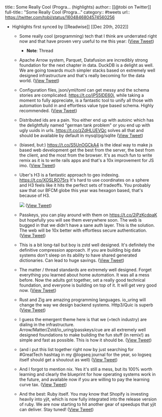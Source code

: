 title:: Some Really Cool (Progra... (highlights)
author:: [[@tobi on Twitter]]
full-title:: "Some Really Cool (Progra..."
category:: #tweets
url:: https://twitter.com/tobi/status/1604846804574560256

- Highlights first synced by [[Readwise]] [[Dec 20th, 2022]]
	- Some really cool (programming) tech that I think are underrated right now and that have proven very useful to me this year: ([View Tweet](https://twitter.com/tobi/status/1604846804574560256))
		- **Note**: Thread
	- Apache Arrow system, Parquet, Datafusion are incredibly strong foundation for the next chapter in data.  DuckDB is a delight as well. We are going towards much simpler stacks based on extremely well designed infrastructure and that's really becoming for the data world. ([View Tweet](https://twitter.com/tobi/status/1604846806311075840))
	- Configuration files, json/yml/toml can get messy and the schema stories are complicated. https://t.co/jP55IDE60j, while taking a moment to fully appreciate, is a fantastic tool to unify all those with automation build in and effortless value type based schema. Highly recommended. ([View Tweet](https://twitter.com/tobi/status/1604846807929929728))
	- Distributed ids are a pain. You either end up with autoinc which has the delightfully named "german tank problem" or you end up with ugly uuids in urls. https://t.co/zZdHLUEVQc solves all that and should be available by default in mysql/pg/sqlite ([View Tweet](https://twitter.com/tobi/status/1604846809733795840))
	- (biased, but:) https://t.co/S5UnOGCkA4 is the ideal way to make js based web development get the best from the server, the best from the client, and the most from the browser. It's as much fun to write remix as it is to write rails apps and that's a 10x improvement for JS imo. ([View Tweet](https://twitter.com/tobi/status/1604846811381907456))
	- Uber's H3 is a fantastic approach to geo indexing. https://t.co/XOSLRO75rs It's hard to use coordinates on a sphere and H3 feels like it hits the perfect sets of tradeoffs. You probably saw that our BFCM globe this year was hexagon based, that's because of H3. 
	  
	  ![](https://pbs.twimg.com/media/FkWN2AhWQAA2A0n.jpg) ([View Tweet](https://twitter.com/tobi/status/1604846812988260352))
	- Passkeys, you can play around with them on https://t.co/2jPzKcdpaK but hopefully you will see them everywhere soon. The web is bugged in that we didn't have a sane auth layer. This is the solution. The web will be 10x better with effortless secure  authentication. ([View Tweet](https://twitter.com/tobi/status/1604846815060250626))
	- This is a bit long-tail but boy is zstd well designed. It's definitely the definitive compression approach. If you are building big data systems don't sleep on its ability to have shared generated dictionaries. Can lead to huge savings. ([View Tweet](https://twitter.com/tobi/status/1604846816574541825))
	- The matter / thread standards are extremely well designed. Forget everything you learned about home automation. It was all a mess before. Now the adults got together, set a really good technical foundation, and everyone is building on top of it. It will get very good now. ([View Tweet](https://twitter.com/tobi/status/1604846817853800449))
	- Rust and Zig are amazing programming languages. io_uring will change the way we design backend systems. Http3/Quic is superb ([View Tweet](https://twitter.com/tobi/status/1604846819179200512))
	- I guess the emergent theme here is that we (=tech industry) are dialing in the infrastructure. Arrow/Matter/Zstd/io_uring/passkeys/cue are all extremely well designed foundations to make building the fun stuff (in remix!) as simple and fast as possible. This is how it should be. ([View Tweet](https://twitter.com/tobi/status/1604846820542550017))
	- (and i put this list together right now by just searching for #GreatTech hashtag in my @logseq journal for the year, so logseq itself should get a shoutout as well) ([View Tweet](https://twitter.com/tobi/status/1604847604076101635))
	- And I forgot to mention nix. Yes it's still a mess, but its 100% worth learning and clearly the blueprint for how operating systems work in the future, and available now if you are willing to pay the learning curve tax. ([View Tweet](https://twitter.com/tobi/status/1604851103643963393))
	- And the best: Ruby itself. You may know that Shopify is investing heavily into yjit, which is now fully integrated into the release version of ruby. We are now starting to hit another gear of speedups that yjit can deliver. Stay tuned! ([View Tweet](https://twitter.com/tobi/status/1604876802291249159))